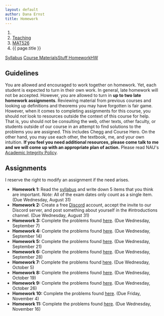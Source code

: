 ```yaml
---
layout: default
author: Dana Ernst
title: Homework
---
```


<ol class="breadcrumb">
  <li><a href="/"><i class="fa fa-home"></i></a></li>
  <li><a href="/teaching/">Teaching</a></li>
  <li><a href="/teaching/mat526f22">MAT526</a></li>
  <li class="active">{{ page.title }}</li>
</ol>

<div class="row">
<div class="col-xs-12">
<div class="btn-group btn-group-justified">
<a class="btn btn-default btn-success" href="{{site.baseurl}}/teaching/mat526f22/syllabus/">Syllabus</a>
<a class="btn btn-default btn-primary" href="{{site.baseurl}}/teaching/mat526f22/materials/">
<span class="hidden-xs">Course Materials</span><span class="visible-xs">Stuff</span>
</a>
<a class="btn btn-default btn-warning" href="{{site.baseurl}}/teaching/mat526f22/homework/">
<span class="hidden-xs">Homework</span><span class="visible-xs">HW</span>
</a>
</div>
</div>
</div>

## Guidelines ##
You are allowed and encouraged to work together on homework. Yet, each student is expected to turn in their own work. In general, late homework will not be accepted. However, you are allowed to turn in **up to two late homework assignments**. Reviewing material from previous courses and looking up definitions and theorems you may have forgotten is fair game. However, when it comes to completing assignments for this course, you should *not* look to resources outside the context of this course for help.  That is, you should not be consulting the web, other texts, other faculty, or students outside of our course in an attempt to find solutions to the problems you are assigned.  This includes Chegg and Course Hero. On the other hand, you may use each other, the textbook, me, and your own intuition. **If you feel you need additional resources, please come talk to me and we will come up with an appropriate plan of action.** Please read NAU's [Academic Integrity Policy](https://www5.nau.edu/policies/Client/Details/828?whoIsLooking=Students&pertainsTo=All&sortDirection=Ascending&page=1).

## Assignments ##
I reserve the right to modify an assignment if the need arises.  

- **Homework 1:** Read the [syllabus]({{site.baseurl}}/teaching/mat526f22/syllabus/) and write down 5 items that you think are important. *Note:*  All of the exam dates only count as a single item.  (Due Wednesday, August 31)
- **Homework 2:** Create a free [Discord](http://discord.com) account, accept the invite to our Discord server, and post something about yourself in the #introductions channel. (Due Wednesday, August 31)
- **Homework 3:** Complete the problems found [here]({{site.baseurl}}/teaching/mat526f22/526HW3.pdf). (Due Wednesday, September 7)
- **Homework 4:** Complete the problems found [here]({{site.baseurl}}/teaching/mat526f22/526HW4.pdf). (Due Wednesday, September 14)
- **Homework 5:** Complete the problems found [here]({{site.baseurl}}/teaching/mat526f22/526HW5.pdf). (Due Wednesday, September 21)
- **Homework 6:** Complete the problems found [here]({{site.baseurl}}/teaching/mat526f22/526HW6.pdf). (Due Wednesday, September 28)
- **Homework 7:** Complete the problems found [here]({{site.baseurl}}/teaching/mat526f22/526HW7.pdf). (Due Wednesday, October 5)
- **Homework 8:** Complete the problems found [here]({{site.baseurl}}/teaching/mat526f22/526HW8.pdf). (Due Wednesday, October 19)
- **Homework 9:** Complete the problems found [here]({{site.baseurl}}/teaching/mat526f22/526HW9.pdf). (Due Wednesday, October 26)
- **Homework 10:** Complete the problems found [here]({{site.baseurl}}/teaching/mat526f22/526HW10.pdf). (Due Friday, November 4)
- **Homework 11:** Complete the problems found [here]({{site.baseurl}}/teaching/mat526f22/526HW11.pdf). (Due Wednesday, November 16)
